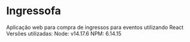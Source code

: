 # Ingressofa
Aplicação web para compra de ingressos para eventos utilizando React
Versões utilizadas:
Node: v14.17.6
NPM: 6.14.15
